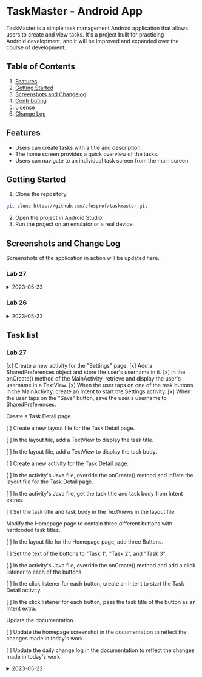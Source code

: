 # TaskMaster - Android App

TaskMaster is a simple task management Android application that allows  
users to create and view tasks. It's a project built for practicing  
Android development, and it will be improved and expanded over the  
course of development.

## Table of Contents

1. [Features](#features)
2. [Getting Started](#getting-started)
3. [Screenshots and Changelog](#screenshots-and-change-log)
4. [Contributing](#contributing)
5. [License](#license)
6. [Change Log](#change-log)

## Features

- Users can create tasks with a title and description.
- The home screen provides a quick overview of the tasks.
- Users can navigate to an individual task screen from the main screen.

## Getting Started

1. Clone the repository

```zsh
git clone https://github.com/cfosprof/taskmaster.git  
```

2. Open the project in Android Studio.
3. Run the project on an emulator or a real device.

## Screenshots and Change Log
Screenshots of the application in action will be updated here.


### Lab 27

<details markdown="block">
  <summary>2023-05-23</summary>

![Lab27](screenshots/lab27.png)

![Lab27](screenshots/lab27-2.png)

![Lab27](screenshots/lab27-3.png)

Added the ability to send data among different activities in the application using SharedPreferences and Intents.
Added a Task Detail page.
Modified the Homepage page to contain three different buttons with hardcoded task titles.
Updated the documentation to reflect the changes made in today's work.


</details>

### Lab 26

<details markdown="block">
  <summary>2023-05-22</summary>  <img src="screenshots/home.png" alt="Home Screen" width="300">### Lab 26

![Lab26](screenshots/lab26.png)

![Lab26](screenshots/lab26-2.png)

- Set up the Android project and GitHub repository.

- Built the home screen with a placeholder "my tasks" image and buttons  
  for navigation.

- Implemented the "Add a Task" screen, allowing users to input task  
  details and display a confirmation message upon submission.

- Implemented the "All Tasks" screen with a placeholder image and a back  
  button.

- Added a screenshot of the home screen to the project documentation.

- Wrote unit tests for the custom helper methods.

</details>




## Task list

### Lab 27

[x] Create a new activity for the "Settings" page.
[x] Add a SharedPreferences object and store the user's username in it.
[x] In the onCreate() method of the MainActivity, retrieve and display the user's username in a TextView.
[x] When the user taps on one of the task buttons in the MainActivity, create an Intent to start the Settings activity.
[x] When the user taps on the "Save" button, save the user's username to SharedPreferences.

Create a Task Detail page.

[ ] Create a new layout file for the Task Detail page.

[ ] In the layout file, add a TextView to display the task title.

[ ] In the layout file, add a TextView to display the task body.

[ ] Create a new activity for the Task Detail page.

[ ] In the activity's Java file, override the onCreate() method and inflate the layout file for the Task Detail page.

[ ] In the activity's Java file, get the task title and task body from Intent extras.

[ ] Set the task title and task body in the TextViews in the layout file.

Modify the Homepage page to contain three different buttons with hardcoded task titles.


[ ] In the layout file for the Homepage page, add three Buttons.

[ ] Set the text of the buttons to "Task 1", "Task 2", and "Task 3".

[ ] In the activity's Java file, override the onCreate() method and add a click listener to each of the buttons.

[ ] In the click listener for each button, create an Intent to start the Task Detail activity.

[ ] In the click listener for each button, pass the task title of the button as an Intent extra.

Update the documentation.

[ ] Update the homepage screenshot in the documentation to reflect the changes made in today's work.

[ ] Update the daily change log in the documentation to reflect the changes made in today's work.



<details markdown="block">
  <summary>2023-05-22</summary>  <img src="screenshots/home.png" alt="Home Screen" width="300">


## Lab 26
1. Build the Homepage
   - [x] Add a TextView to the top of the page and set its text to serve  
         as the heading of the homepage.
   - [x] Add an ImageView below the heading and set a placeholder image  to mock the “my tasks” view.
   - [x] Add two buttons at the bottom of the page. Label one button as  
         "Add Task" and the other as "All Tasks".


2. Create the Add a Task page
   - [x] In the layout file of this new activity, add EditText views for  
         users to input task title and task body.
   - [x] Add a Button view labeled as "Submit".
   - [x] In the activity's Java file, add a click listener to the  
         "Submit" button that will display a Toast message or a TextView  
         saying "Submitted!" when the button is clicked.


3. Create the All Tasks page
   - [x] Create a new activity for the "All Tasks" functionality.
   - [x] In the layout file of this activity, add an ImageView and set a  
         placeholder image.
   - [x] Add a Button view labeled as "Back". This button will navigate  
         back to the Homepage when clicked.


4. Documentation
   - [x] Create a new directory in your project root directory named  
         `screenshots`.
   - [x] Run  app on an emulator or real device, navigate to the  
         homepage, and take a screenshot.
   - [x] Save this screenshot in the `screenshots` directory.
   - [x] Add and commit this screenshot to Git repository, then  
         push the commit to GitHub.

### Actual assignment

Submission Instructions  
Work in your new taskmaster repo.  
Work on a non-master branch and make commits appropriately.  
Update your README with your changes for today and screenshot of your work.  
Create a pull request to your master branch with your work for this lab.  
Submit the link to that pull request on Canvas. Add a comment with the amount of time you spent on this assignment.  
Grading Rubric  
2 pts Android application with 3 basic pages  
2 pts Form that displays a message on the “add task” page  
1 pts Overall functionality, lack of bugs  
1 pts README with description, screenshots, and daily change log

Feature Tasks  
Homepage  
The main page should be built out to match the wireframe. In particular, it should have a heading at the top of the page, an image to mock the “my tasks” view, and buttons at the bottom of the page to allow going to the “add tasks” and “all tasks” page.

Add a Task  
On the “Add a Task” page, allow users to type in details about a new task, specifically a title and a body. When users click the “submit” button, show a “submitted!” label on the page.

All Tasks  
The all tasks page should just be an image with a back button; it needs no functionality.

Documentation  
Create a directory called screenshots in the root of your project. Take a screenshot of the homepage you’ve created. Use markdown to render the screenshot in your README.


Testing  
In a future lecture, we’ll talk about how to test Android UI using Espresso. For now, ensure that you’re writing good unit tests for anything unit-testable in your code.

### Resources

[Canvas Assignment](https://canvas.instructure.com/courses/6504881/assignments/36513376)


</details>

